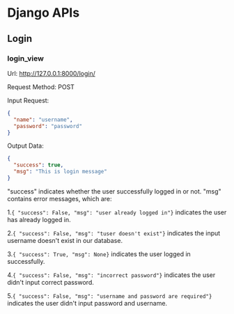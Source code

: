 # Django APIs

## Login
### login_view
Url: http://127.0.0.1:8000/login/

Request Method: POST

Input Request:
```json
{
  "name": "username",
  "password": "password"
}
```

Output Data:
```json
{
  "success": true,
  "msg": "This is login message"
}
```
"success" indicates whether the user successfully logged in or not.
"msg" contains error messages, which are:

1.```{ "success": False, "msg": "user already logged in"}``` indicates the user has already logged in.

2.```{ "success": False, "msg": "tuser doesn't exist"}``` indicates the input username doesn't exist in our database.

3.```{ "success": True, "msg": None}``` indicates the user logged in successfully.

4.```{ "success": False, "msg": "incorrect password"}``` indicates the user didn't input correct password.

5.```{ "success": False, "msg": "username and password are required"}``` indicates the user didn't input password and username.
  


